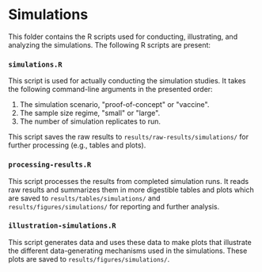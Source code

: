 # Simulations

This folder contains the R scripts used for conducting, illustrating, and 
analyzing the simulations. The following R scripts are present:

### `simulations.R`

This script is used for actually conducting the simulation studies. It takes the
following command-line arguments in the presented order:

1. The simulation scenario, "proof-of-concept" or "vaccine".
2. The sample size regime, "small" or "large".
3. The number of simulation replicates to run.

This script saves the raw results to `results/raw-results/simulations/` for 
further processing (e.g., tables and plots).

### `processing-results.R`

This script processes the results from completed simulation runs. It reads raw 
results and summarizes them in more digestible tables and plots which are saved 
to `results/tables/simulations/` and `results/figures/simulations/` for reporting
and further analysis.

### `illustration-simulations.R`

This script generates data and uses these data to make plots that illustrate 
the different data-generating mechanisms used in the simulations. These plots 
are saved to `results/figures/simulations/`.


